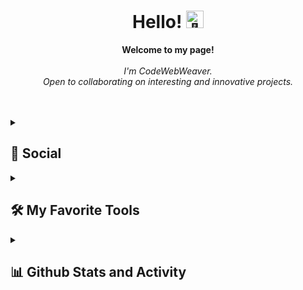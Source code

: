 <h1 align="center">Hello! <img src="https://github-production-user-asset-6210df.s3.amazonaws.com/24524555/238178097-766d336d-b87d-44ba-807c-c51de2bc6b4d.gif" width="28px" alt="👋"></h1>

<p align="center">
    <b>Welcome to my page!</b><br><br>
    <i>
        I'm CodeWebWeaver.<br>
        Open to collaborating on interesting and innovative projects.<br>
    </i><br>
</p>

<br/>


<details>
    <summary><h2>👨 Social</h2></summary>
🖱️ Click here to connect with me through my social contacts below!
  <p>
    <a href="https://www.facebook.com/share/zwwpqx543iT8DV9i/"><img alt="Facebook" src="https://img.shields.io/badge/Facebook-%231877F2.svg?style=for-the-badge&logo=Facebook&logoColor=white"></a>
    <a https://ua.linkedin.com/in/alexander-parkhomovsky-577548282"><img alt="Linkedin" src="https://img.shields.io/badge/LinkedIn-0077B5?style=for-the-badge&logo=linkedin&logoColor=white"></a>
    <a href="https://www.youtube.com/"><img alt="Youtube" src="https://img.shields.io/badge/YouTube-FF0000?style=for-the-badge&logo=youtube&logoColor=white"></a>    
    
  <br><br>
  </p>
</details>

<details> 
  <summary><h2>🛠️ My Favorite Tools</h2></summary>
  <!-- Some badges are from https://github.com/Envoy-VC/awesome-badges -->

<h3>👨‍💻 Programming and Skills</h3>
🖱️ Click here to view code examples!
<p>
    <a href="https://github.com/CodeWebWeaver/BluetoothDeviceConnectedInfo"><img alt="C#" src=https://img.shields.io/badge/kotlin-%237F52FF.svg?style=for-the-badge&logo=kotlin&logoColor=white></a>
    <a href="https://github.com/CodeWebWeaver/3D-FPS-Tutorial"><img alt="C#" src="https://img.shields.io/badge/C%23-239120?style=for-the-badge&logo=c-sharp&logoColor=white"></a>
    <a href="https://github.com/CodeWebWeaver/valentin"><img alt="HTML" src="https://img.shields.io/badge/HTML-239120?style=for-the-badge&logo=html5&logoColor=white"></a>
    <a href="https://github.com/jv-jun23-jvavaTeam"><img alt="Java" src="https://custom-icon-badges.demolab.com/badge/Java-007396.svg?logo=java&logoColor=white" style="width: 70px; height: auto;"></a>
</p>


<h3>🎓 Education</h3>
🖱️ Click here to see my profile and educational achievements!
<p>
    <a href="https://www.beecrowd.com.br/judge/en/users/statistics/473113"><img alt="Beecrowd" src="https://i.imgur.com/OxvHYDF.png" style="width: 110px; height: auto;"></a>
    <a href="https://www.coursera.org/account/accomplishments/verify/HV9BGNJ473F9"><img alt="Coursera" src="https://img.shields.io/badge/Coursera-%230056D2.svg?style=for-the-badge&logo=Coursera&logoColor=white"></a>
    <a href="https://www.duolingo.com/profile/AlbertAraujo"><img alt="Duolingo" src="https://img.shields.io/badge/Duolingo-%234DC730.svg?style=for-the-badge&logo=Duolingo&logoColor=white"></a>
    <a href="https://auth.geeksforgeeks.org/user/alberteinsteinan"><img alt="Duolingo" src="https://img.shields.io/badge/GeeksforGeeks-gray?style=for-the-badge&logo=geeksforgeeks&logoColor=35914c"></a>
    <a href="https://leetcode.com/AlbertEinsteinAN/"><img alt="LeetCode" src="https://img.shields.io/badge/LeetCode-000000?style=for-the-badge&logo=LeetCode&logoColor=#d16c06"></a>
    <a href="https://www.reddit.com/user/Aromatic_Grab_4061/"><img alt="Reddit" src="https://img.shields.io/badge/Reddit-%23FF4500.svg?style=for-the-badge&logo=Reddit&logoColor=white"></a>
    <a href="https://stackoverflow.com/users/21540034/albert-einstein"><img alt="Stack Overflow" src="https://img.shields.io/badge/-Stackoverflow-FE7A16?style=for-the-badge&logo=stack-overflow&logoColor=white"></a>
    <a href="https://pt.khanacademy.org/profile/kaid_2154904614769729043447745/discussion"><img alt="Khan Academy" src="https://img.shields.io/badge/KhanAcademy-%2314BF96.svg?style=for-the-badge&logo=KhanAcademy&logoColor=white"></a>
</p>
      

<h3>💻 Software and Tools</h3>

<p>
    <a href="#"><img alt=".NET" src="https://img.shields.io/badge/.NET-5C2D91?style=for-the-badge&logo=.net&logoColor=white"></a>
    <a href="#"><img alt="Adobe" src="https://img.shields.io/badge/Adobe%20Creative%20Cloud-DA1F26?style=for-the-badge&logo=Adobe%20Creative%20Cloud&logoColor=white"></a>
    <a href="#"><img alt="Android Studio" src="https://img.shields.io/badge/Android_Studio-3DDC84?style=for-the-badge&logo=android-studio&logoColor=white"></a>
    <a href="#"><img alt="Audacity" src="https://img.shields.io/badge/Audacity-0000CC?style=for-the-badge&logo=audacity&logoColor=white"></a>
    <a href="#"><img alt="Blender" src="https://img.shields.io/badge/blender-%23F5792A.svg?style=for-the-badge&logo=blender&logoColor=white"></a>
    <a href="#"><img alt="Canva" src="https://img.shields.io/badge/Canva-%2300C4CC.svg?style=for-the-badge&logo=Canva&logoColor=white"></a>
    <a href="#"><img alt="Discord" src="https://img.shields.io/badge/Discord-7289DA?style=for-the-badge&logo=discord&logoColor=white"></a>
    <a href="#"><img alt="Eclipse" src="https://img.shields.io/badge/Eclipse-2C2255?style=for-the-badge&logo=eclipse&logoColor=white"></a>   
    <a href="#"><img alt="Git" src="https://img.shields.io/badge/GIT-E44C30?style=for-the-badge&logo=git&logoColor=white"></a>
    <a href="#"><img alt="GitHub Desktop" src="https://img.shields.io/badge/GitHub%20Desktop-8034A9.svg?logo=github&logoColor=white" style="width: 160px; height: auto;"></a>
    <a href="#"><img alt="Libre Office" src="https://img.shields.io/badge/LibreOffice-18A303?style=for-the-badge&logo=LibreOffice&logoColor=white"></a>
    <a href="#"><img alt="Microsoft	Office" src="https://img.shields.io/badge/Microsoft_Office-D83B01?style=for-the-badge&logo=microsoft-office&logoColor=white"></a>
    <a href="#"><img alt="Notepad++	" src="https://img.shields.io/badge/Notepad++-90E59A.svg?style=for-the-badge&logo=notepad%2B%2B&logoColor=black"></a>
    <a href="#"><img alt="OBS Studio" src="https://img.shields.io/badge/-OBS-302E31?logo=obs-studio&logoColor=white" style="width: 70px; height: auto;"></a>
    <a href="#"><img alt="RStudio" src="https://img.shields.io/badge/RStudio-75AADB?style=for-the-badge&logo=RStudio&logoColor=white"></a>
    <a href="#"><img alt="Tableau" src="https://img.shields.io/badge/Tableau-E97627?style=for-the-badge&logo=Tableau&logoColor=white"></a>
    <a href="#"><img alt="Visual Studio Code" src="https://img.shields.io/badge/Visual_Studio_Code-0078D4?style=for-the-badge&logo=visual%20studio%20code&logoColor=white"></a>
    <a href="#"><img alt="Unity" src="https://img.shields.io/badge/unity-%23000000.svg?style=for-the-badge&logo=unity&logoColor=white"></a>
    <a href="#"><img alt="Unreal Engine	" src="https://img.shields.io/badge/unrealengine-%23313131.svg?style=for-the-badge&logo=unrealengine&logoColor=white"></a>
    <a href="#"><img alt="Windows Terminal" src="https://img.shields.io/badge/Windows%20Terminal-%234D4D4D.svg?style=for-the-badge&logo=windows-terminal&logoColor=white"></a>
</p>

  
<h3>🌐 Browsers</h3>

<p>
    <a href="#"><img alt="Brave" src="https://img.shields.io/badge/Brave-FF1B2D?style=for-the-badge&logo=Brave&logoColor=white"></a>
    <a href="#"><img alt="Firefox" src="https://img.shields.io/badge/Firefox-FF7139?style=for-the-badge&logo=Firefox-Browser&logoColor=white"></a>
    <a href="#"><img alt="Google Chrome" src="https://img.shields.io/badge/Google%20Chrome-4285F4?style=for-the-badge&logo=GoogleChrome&logoColor=white"></a>
    <a href="#"><img alt="Opera" src="https://img.shields.io/badge/Opera-FF1B2D?style=for-the-badge&logo=Opera&logoColor=white"></a>
    <a href="#"><img alt="Tor" src="https://img.shields.io/badge/Tor-7D4698?style=for-the-badge&logo=Tor-Browser&logoColor=white"></a>
</p>


<h3>🗄️ Databases and Cloud Hosting</h3>

<p>
    <a href="#"><img alt="Azure" src="https://img.shields.io/badge/azure-%230072C6.svg?style=for-the-badge&logo=microsoftazure&logoColor=white"></a>
    <a href="#"><img alt="Firebase" src="https://img.shields.io/badge/firebase-%23039BE5.svg?style=for-the-badge&logo=firebase"></a>
    <a href="#"><img alt="Github Pages" src="https://img.shields.io/badge/github%20pages-121013?style=for-the-badge&logo=github&logoColor=white"></a>
    <a href="#"><img alt="Google Cloud" src="https://img.shields.io/badge/GoogleCloud-%234285F4.svg?style=for-the-badge&logo=google-cloud&logoColor=white"></a>
</p>
          

<h3>🎛️ Operating System</h3>

<p>
    <a href="#"><img alt="Android" src="https://img.shields.io/badge/Android-3DDC84?style=for-the-badge&logo=android&logoColor=white"></a>
    <a href="#"><img alt="Kali" src="https://img.shields.io/badge/Kali-268BEE?style=for-the-badge&logo=kalilinux&logoColor=white"></a>
    <a href="#"><img alt="Linux Mint" src="https://img.shields.io/badge/Linux%20Mint-87CF3E?style=for-the-badge&logo=Linux%20Mint&logoColor=white"></a>
    <a href="#"><img alt="Manjaro" src="https://img.shields.io/badge/Manjaro-35BF5C?style=for-the-badge&logo=Manjaro&logoColor=white"></a>
    <a href="#"><img alt="Ubuntu" src="https://img.shields.io/badge/Ubuntu-E95420?style=for-the-badge&logo=ubuntu&logoColor=white"></a>
    <a href="#"><img alt="Windows Xp, 7, 10 and 11" src="https://img.shields.io/badge/Windows-0078D6?style=for-the-badge&logo=windows&logoColor=white"></a>
</p>
  </details>

  
<details> 
  <summary><h2>📊 Github Stats and Activity</h2></summary>

  <h3>🔥 Streak Stats</h3>

  <!-- GitHub Readme Streak Stats - https://github.com/DenverCoder1/github-readme-streak-stats -->
  <p>
    <a href="https://streak-stats.demolab.com/?user=AlbertEinsteinAN&theme=dark&border_radius=1">
      <img title="🔥 Get streak stats for your profile at git.io/streak-stats" alt="AlbertEinsteinAN's streak" src="https://github-readme-streak-stats.herokuapp.com/?user=AlbertEinsteinAN&theme=dark&hide_border=true" height="200px"/></a>
  </p>

  <h3>💻 GitHub Profile Stats</h3>

<a href="https://github.com/AlbertEinsteinAN/github-readme-stats"><img alt="AlbertEinsteinAN's Github Stats" src="https://github-readme-stats.vercel.app/api?username=AlbertEinsteinAN&theme=dark&show_icons=true&hide_border=true&count_private=true" height="185px"/></a>
<a href="https://github.com/anuraghazra/github-readme-stats"><img alt="AlbertEinsteinAN's Top Languages" src="https://github-readme-stats.vercel.app/api/top-langs/?username=AlbertEinsteinAN&theme=dark&show_icons=true&hide_border=true&layout=compact" height="185px"/></a>
  <br/>

  <b>Note:</b> Top languages is only a metric of the languages my public code consists of and doesn't reflect experience or skill level.
  
  <!-- https://github.com/ashutosh00710/github-readme-activity-graph -->

  <a href="https://github.com/ashutosh00710/github-readme-activity-graph"><img alt="AlbertEinsteinAN's Activity Graph" src="https://github-readme-activity-graph.vercel.app/graph?username=AlbertEinsteinAN&bg_color=151515&color=ede607&line=0d8220&point=ffffff&area=true&hide_border=true" /></a>
   <h3>⚡ Recent GitHub Activity</h3>

   <!-- https://github.com/jamesgeorge007/github-activity-readme -->
   <!--START_SECTION:activity-->
 
 1. 🎉 Merged in [Beecrowd-Solutions/VS-files](https://github.com/AlbertEinsteinAN/Beecrowd-Solutions/tree/main/VS-files)
 2. 🎉 Merged in [Beecrowd-Solutions/Eclipse-files](https://github.com/AlbertEinsteinAN/Beecrowd-Solutions/tree/main/Eclipse-files)
 3. 🗣 Commented in Eggshi Game
 4. 🗣 Commented in Java project of POO
 <!--END_SECTION:activity-->

</details>
